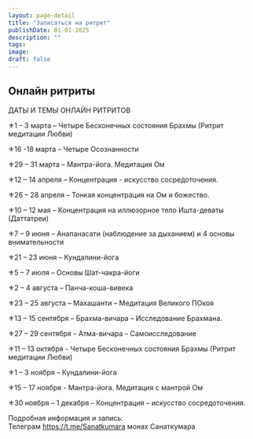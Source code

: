 ```yaml
---
layout: page-detail
title: "Записаться на ритрит"
publishDate: 01-01-2025
description: ""
tags:
image:
draft: false
---
```


## Онлайн ритриты

  
 ДАТЫ И ТЕМЫ ОНЛАЙН РИТРИТОВ  
  
 ⚜1 – 3 марта – Четыре Бесконечных состояния Брахмы (Ритрит медитации Любви)  
  
 ⚜16 -18 марта – Четыре Осознанности  
  
 ⚜29 – 31 марта – Мантра-йога. Медитация Ом  
  
 ⚜12 – 14 апреля – Концентрация - искусство сосредоточения.  
  
 ⚜26 – 28 апреля – Тонкая концентрация на Ом и божество.  
  
 ⚜10 – 12 мая – Концентрация на иллюзорное тело Ишта-деваты (Даттатреи)  
  
 ⚜7 – 9 июня – Анапанасати (наблюдение за дыханием) и 4 основы внимательности   
  
 ⚜21 – 23 июня – Кундалини-йога  
  
 ⚜5 – 7 июля – Основы Шат-чакра-йоги  
  
 ⚜2 – 4 августа – Панча-коша-вивека  
  
 ⚜23 – 25 августа – Махашанти – Медитация Великого ПОкоя  
  
 ⚜13 – 15 сентября – Брахма-вичара – Исследование Брахмана.  
  
 ⚜27 – 29 сентября – Атма-вичара – Самоисследование  
  
 ⚜11 – 13 октября - Четыре Бесконечных состояния Брахмы (Ритрит медитации Любви)   
  
 ⚜1 – 3 ноября – Кундалини-йога  
  
 ⚜15 – 17 ноября - Мантра-йога. Медитация с мантрой Ом   
  
 ⚜30 ноября – 1 декабря – Концентрация – искусство сосредоточения.  
  
 Подробная информация и запись:  
 Телеграм <https://t.me/Sanatkumara> монах Санаткумара  
  
  
